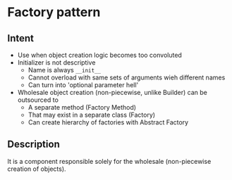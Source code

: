 # **Factory pattern**

## **Intent**

- Use when object creation logic becomes too convoluted
- Initializer is not descriptive
    - Name is always `__init__`
    - Cannot overload with same sets of arguments wieh different names
    - Can turn into 'optional parameter hell'
- Wholesale object creation (non-piecewise, unlike Builder) can be outsourced to
    - A separate method (Factory Method)
    - That may exist in a separate class (Factory)
    - Can create hierarchy of factories with Abstract Factory

## **Description**

It is a component responsible solely for the wholesale (non-piecewise creation of objects).
